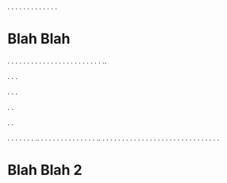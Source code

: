.
.
.
.
.
.
.
.
.
.
.
.
.
# Blah Blah
.
.
.
.
.
.
.
.
.
.
.
.
.
.
.
.
.
.
.
.
.
.
.
.
..

.
.
.

.
.
.

.
.

.
.

.
.
.
.
.
.
.
..
.
.
.
.
.
.
.
.
.
.
.
.
.
.
..
.
.
.
.
.
.
.
.
.
.
.
.
.
.
.
.
.
.
.
.
.
.
.
.
.
.
.
.
.
.
# Blah Blah 2
